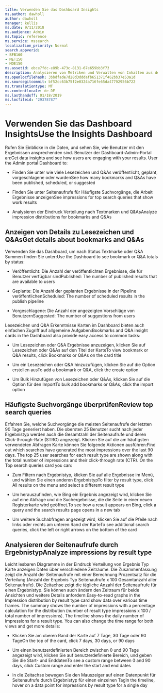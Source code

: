 ```yaml
---
title: Verwenden Sie das Dashboard Insights
ms.author: dawholl
author: dawholl
manager: kellis
ms.date: 9/11/2018
ms.audience: Admin
ms.topic: reference
ms.service: mssearch
localization_priority: Normal
search.appverid:
- BFB160
- MET150
- MOE150
ms.assetid: ebce7fdc-e89b-473c-8131-67e659bb3f73
description: Analysieren von Metriken und Verwalten von Inhalten aus dem Dashboard leicht zu bedienende im Microsoft Search Admin-portal
ms.openlocfilehash: 3bbdfade7d28d3dddafb651371f462bb37e53a1d
ms.sourcegitcommit: bf52cc63b75f2e0324a716fe65da47702956b722
ms.translationtype: MT
ms.contentlocale: de-DE
ms.lasthandoff: 01/18/2019
ms.locfileid: "29378787"
---
```

# <a name="use-the-insights-dashboard"></a><span data-ttu-id="36308-103">Verwenden Sie das Dashboard Insights</span><span class="sxs-lookup"><span data-stu-id="36308-103">Use the Insights Dashboard</span></span>

<span data-ttu-id="36308-p101">Rufen Sie Einblicke in die Daten, und sehen Sie, wie Benutzer mit den Ergebnissen ansprechenden sind. Benutzer der Dashboard-Admin-Portal an:</span><span class="sxs-lookup"><span data-stu-id="36308-p101">Get data insights and see how users are engaging with your results. User the Admin portal Dashboard to:</span></span>
  
- <span data-ttu-id="36308-106">Finden Sie unter wie viele Lesezeichen und Q&As veröffentlicht, geplant, vorgeschlagene oder wurden</span><span class="sxs-lookup"><span data-stu-id="36308-106">See how many bookmarks and Q&As have been published, scheduled, or suggested</span></span>
    
- <span data-ttu-id="36308-107">Finden Sie unter Seitenaufrufe für Häufigste Suchvorgänge, die Arbeit Ergebnisse anzeigen</span><span class="sxs-lookup"><span data-stu-id="36308-107">See impressions for top search queries that show work results</span></span>
    
- <span data-ttu-id="36308-108">Analysieren der Eindruck Verteilung nach Textmarken und Q&As</span><span class="sxs-lookup"><span data-stu-id="36308-108">Analyze impression distributions for bookmarks and Q&As</span></span>
    
## <a name="get-details-about-bookmarks-and-qas"></a><span data-ttu-id="36308-109">Anzeigen von Details zu Lesezeichen und Q&As</span><span class="sxs-lookup"><span data-stu-id="36308-109">Get details about bookmarks and Q&As</span></span>

<span data-ttu-id="36308-110">Verwenden Sie das Dashboard, um nach Status Textmarke oder Q&A Summen finden Sie unter:</span><span class="sxs-lookup"><span data-stu-id="36308-110">Use the Dashboard to see bookmark or Q&A totals by status:</span></span>
  
- <span data-ttu-id="36308-111">Veröffentlicht: Die Anzahl der veröffentlichten Ergebnisse, die für Benutzer verfügbar sind</span><span class="sxs-lookup"><span data-stu-id="36308-111">Published: The number of published results that are available to users</span></span>
    
- <span data-ttu-id="36308-112">Geplante: Die Anzahl der geplanten Ergebnisse in der Pipeline veröffentlichen</span><span class="sxs-lookup"><span data-stu-id="36308-112">Scheduled: The number of scheduled results in the publish pipeline</span></span>
    
- <span data-ttu-id="36308-113">Vorgeschlagene: Die Anzahl der angezeigten Vorschläge von Benutzern</span><span class="sxs-lookup"><span data-stu-id="36308-113">Suggested: The number of suggestions from users</span></span>
    
<span data-ttu-id="36308-114">Lesezeichen und Q&A Erkenntnisse Karten im Dashboard bieten auch einfachen Zugriff auf allgemeine Aufgaben:</span><span class="sxs-lookup"><span data-stu-id="36308-114">Bookmarks and Q&A insight cards in the Dashboard also provide easy access to common tasks:</span></span>
  
- <span data-ttu-id="36308-115">Um Lesezeichen oder Q&A Ergebnisse anzuzeigen, klicken Sie auf Lesezeichen oder Q&As auf den Titel der Karte</span><span class="sxs-lookup"><span data-stu-id="36308-115">To view bookmark or Q&A results, click Bookmarks or Q&As on the card title</span></span>
    
- <span data-ttu-id="36308-116">Um ein Lesezeichen oder Q&A hinzuzufügen, klicken Sie auf die Option erstellen aus</span><span class="sxs-lookup"><span data-stu-id="36308-116">To add a bookmark or Q&A, click the create option</span></span>
    
- <span data-ttu-id="36308-117">Um Bulk Hinzufügen von Lesezeichen oder Q&As, klicken Sie auf die Option für den Import</span><span class="sxs-lookup"><span data-stu-id="36308-117">To bulk add bookmarks or Q&As, click the import option</span></span>
    
## <a name="review-top-search-queries"></a><span data-ttu-id="36308-118">Häufigste Suchvorgänge überprüfen</span><span class="sxs-lookup"><span data-stu-id="36308-118">Review top search queries</span></span>

<span data-ttu-id="36308-p102">Erfahren Sie, welche Suchvorgänge die meisten Seitenaufrufe der letzten 90 Tage generiert haben. Die obersten 25 Benutzer sucht nach jeder Ergebnistyp werden auch die Gesamtzahl der Seitenaufrufe und deren Click-through-Rate (STRG) angezeigt. Klicken Sie auf die am häufigsten verwendeten Abfragen Karte können Sie folgende Aktionen ausführen:</span><span class="sxs-lookup"><span data-stu-id="36308-p102">Find out which searches have generated the most impressions over the last 90 days. The top 25 user searches for each result type are shown along with the total number of impressions and their click-through rate (CTR). On the Top search queries card you can:</span></span>
  
- <span data-ttu-id="36308-122">Zum Filtern nach Ergebnistyp, klicken Sie auf alle Ergebnisse im Menü, und wählen Sie einen anderen Ergebnistyp</span><span class="sxs-lookup"><span data-stu-id="36308-122">To filter by result type, click All results on the menu and select a different result type</span></span>
    
- <span data-ttu-id="36308-123">Um herauszufinden, wie Bing ein Ergebnis angezeigt wird, klicken Sie auf eine Abfrage und die Suchergebnisse, die die Seite in einer neuen Registerkarte wird geöffnet.</span><span class="sxs-lookup"><span data-stu-id="36308-123">To see how a result appears on Bing, click a query and the search results page opens in a new tab</span></span>
    
- <span data-ttu-id="36308-124">Um weitere Suchabfragen angezeigt wird, klicken Sie auf die Pfeile nach links oder rechts am unteren Rand der Karte</span><span class="sxs-lookup"><span data-stu-id="36308-124">To see additional search queries, click the left or right arrows on the bottom of the card</span></span>
    
## <a name="analyze-impressions-by-result-type"></a><span data-ttu-id="36308-125">Analysieren der Seitenaufrufe durch Ergebnistyp</span><span class="sxs-lookup"><span data-stu-id="36308-125">Analyze impressions by result type</span></span>

<span data-ttu-id="36308-p103">Leicht lesbaren Diagramme in der Eindruck Verteilung von Ergebnis Typ Karte anzeigen Daten über verschiedene Zeiträume. Die Zusammenfassung zeigt die Anzahl der Seitenaufrufe mit einer Berechnung Prozentsatz für die Verteilung (Anzahl der Ergebnis Typ Seitenaufrufe x 100 Gesamtanzahl aller Seitenaufrufe). Die Zeitachse zeigt die tägliche Anzahl der Seitenaufrufe für einen Ergebnistyp. Sie können auch ändern den Zeitraum für beide Ansichten und weitere Details anfordern:</span><span class="sxs-lookup"><span data-stu-id="36308-p103">Easy-to-read graphs in the Impression distribution by result type card show data over various time frames. The summary shows the number of impressions with a percentage calculation for the distribution (number of result type impressions x 100 / total number of impressions). The timeline shows the daily number of impressions for a result type. You can also change the time range for both views and get more details:</span></span>
  
- <span data-ttu-id="36308-130">Klicken Sie am oberen Rand der Karte auf 7 Tage, 30 Tage oder 90 Tage</span><span class="sxs-lookup"><span data-stu-id="36308-130">On the top of the card, click 7 days, 30 days, or 90 days</span></span>
    
- <span data-ttu-id="36308-131">Um einen benutzerdefinierten Bereich zwischen 0 und 90 Tage angezeigt wird, klicken Sie auf benutzerdefinierte Bereich, und geben Sie die Start- und Enddaten</span><span class="sxs-lookup"><span data-stu-id="36308-131">To see a custom range between 0 and 90 days, click Custom range and enter the start and end dates</span></span>
    
- <span data-ttu-id="36308-132">In die Zeitachse bewegen Sie den Mauszeiger auf einen Datenpunkt für Seitenaufrufe durch Ergebnistyp für einen einzelnen Tag</span><span class="sxs-lookup"><span data-stu-id="36308-132">In the timeline, hover on a data point for impressions by result type for a single day</span></span>

  

